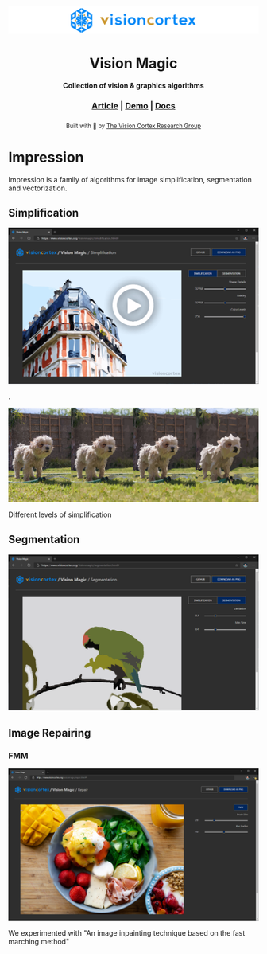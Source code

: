 <div align="center">

  <img src="docs/images/visioncortex-banner.png">
  <h1>Vision Magic</h1>

  <p>
    <strong>Collection of vision & graphics algorithms</strong>
  </p>

  <h3>
    <a href="//www.visioncortex.org/impression-docs">Article</a>
    <span> | </span>
    <a href="//www.visioncortex.org/visionmagic/">Demo</a>
    <span> | </span>
    <a href="//docs.rs/visionmagic">Docs</a>
  </h3>

  <sub>Built with 🦀 by <a href="//www.visioncortex.org/">The Vision Cortex Research Group</a></sub>
</div>

# Impression

Impression is a family of algorithms for image simplification, segmentation and vectorization.

## Simplification

<a href="https://vimeo.com/491698600">
  <img src="docs/images/Simplification Screenshot.png">
</a>

.

<a href="//www.visioncortex.org/visionmagic/simplification.html"><img src="docs/images/simplification-stages.png"></a>

Different levels of simplification

## Segmentation

<a href="//www.visioncortex.org/visionmagic/segmentation.html"><img src="docs/images/Segmentation Screenshot.png"></a>

## Image Repairing

### FMM

<a href="//www.visioncortex.org/visionmagic/repair.html"><img src="docs/images/FMM Screenshot.png"></a>

We experimented with "An image inpainting technique based on the fast marching method"